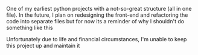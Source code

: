 One of my earliest python projects with a not-so-great structure (all in one file). In the future, I plan on redesigning the front-end and refactoring the code into separate files but for now its a reminder of why I shouldn't do something like this

Unfortunately due to life and financial circumstances, I'm unable to keep this project up and maintain it
